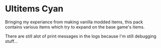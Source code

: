 # Ultitems Cyan

Bringing my experiance from making vanilla modded items, this pack contains various items which try to expand on the base game's items.

There are still alot of print messages in the logs because I'm still debugging stuff...

